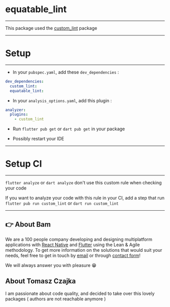 # equatable_lint

---

This package used the [custom_lint](https://github.com/invertase/dart_custom_lint) package

---

# Setup

---

- In your `pubspec.yaml`, add these `dev_dependencies` :

```yaml
dev_dependencies:
  custom_lint:
  equatable_lint:
```

- In your `analysis_options.yaml`, add this plugin :

```yaml
analyzer:
  plugins:
    - custom_lint
```

- Run `flutter pub get` or `dart pub get` in your package

- Possibly restart your IDE

---

# Setup CI

---

`flutter analyze` or `dart analyze` don't use this custom rule when checking your code

If you want to analyze your code with this rule in your CI, add a step that run `flutter pub run custom_lint` or `dart run custom_lint`

---

## 👉 About Bam

We are a 100 people company developing and designing multiplatform applications with [React Native](https://www.bam.tech/expertise/react-native) and [Flutter](https://www.bam.tech/expertise/flutter) using the Lean & Agile methodology. To get more information on the solutions that would suit your needs, feel free to get in touch by [email](mailto://contact@bam.tech) or through [contact form](https://www.bam.tech/contact)!

We will always answer you with pleasure 😁

## About Tomasz Czajka

I am passionate about code quality, and decided to take over this lovely packages ( authors are not reachable anymore )
